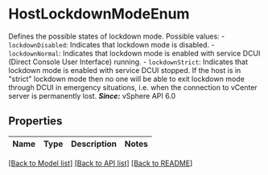 # HostLockdownModeEnum

Defines the possible states of lockdown mode.  Possible values: - `lockdownDisabled`: Indicates that lockdown mode is disabled. - `lockdownNormal`: Indicates that lockdown mode is enabled with service DCUI   (Direct Console User Interface) running. - `lockdownStrict`: Indicates that lockdown mode is enabled with service DCUI stopped.      If the host is in \"strict\" lockdown mode then no one will be able   to exit lockdown mode through DCUI in emergency situations,   i.e. when the connection to vCenter server is permanently lost.  ***Since:*** vSphere API 6.0 

## Properties
Name | Type | Description | Notes
------------ | ------------- | ------------- | -------------

[[Back to Model list]](../README.md#documentation-for-models) [[Back to API list]](../README.md#documentation-for-api-endpoints) [[Back to README]](../README.md)


